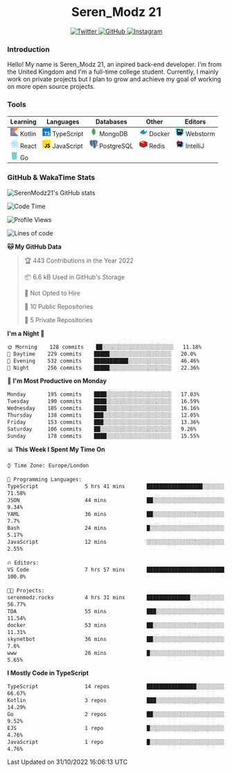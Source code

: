 <div align="center">
  <h1>Seren_Modz 21</h1>
  <a href="https://twitter.com/SerenModz21">
    <img alt="Twitter" src="https://img.shields.io/badge/twitter%20-%231DA1F2.svg?&style=for-the-badge&logo=Twitter&logoColor=white">
  </a>
  <a href="https://github.com/SerenModz21">
    <img alt="GitHub" src="https://img.shields.io/badge/github%20-%23121011.svg?&style=for-the-badge&logo=github&logoColor=white">
  </a>
  <a href="https://www.instagram.com/serenmodz21">
    <img alt="Instagram" src="https://img.shields.io/badge/instagram%20-%23E4405F.svg?&style=for-the-badge&logo=Instagram&logoColor=white">
  </a>
</div>

### Introduction

Hello! My name is Seren_Modz 21, an inpired back-end developer. I'm from the United Kingdom and I'm a full-time college student. Currently, I mainly work on private projects but I plan to grow and achieve my goal of working on more open source projects. 

### Tools

 **Learning**                                        | **Languages**                                               | **Databases**                                               | **Other**                                           | **Editors**                                                  
-----------------------------------------------------|-------------------------------------------------------------|-------------------------------------------------------------|-----------------------------------------------------|--------------------------------------------------------------
 <img width="19px" src="./assets/kotlin.svg"> Kotlin | <img width="19px" src="./assets/typescript.svg"> TypeScript | <img width="19px" src="./assets/mongodb.svg"> MongoDB       | <img width="19px" src="./assets/docker.svg"> Docker | <img width="19px" src="./assets/webstorm.svg"> Webstorm      
 <img width="19px" src="./assets/react.svg"> React   | <img width="19px" src="./assets/javascript.svg"> JavaScript | <img width="19px" src="./assets/postgresql.svg"> PostgreSQL | <img width="19px" src="./assets/redis.svg"> Redis   | <img width="19px" src="./assets/intellij-idea.svg"> IntelliJ
 <img width="19px" src="./assets/go.svg"> Go         |                                                             |                                                             |                                                     |                                                                                                               

### GitHub & WakaTime Stats

![SerenModz21's GitHub stats](https://github-readme-stats.vercel.app/api?username=SerenModz21&show_icons=true&theme=dark)

<!--START_SECTION:waka-->
![Code Time](http://img.shields.io/badge/Code%20Time-1%2C588%20hrs%207%20mins-blue)

![Profile Views](http://img.shields.io/badge/Profile%20Views-5-blue)

![Lines of code](https://img.shields.io/badge/From%20Hello%20World%20I%27ve%20Written-14%20Thousand%20lines%20of%20code-blue)

**🐱 My GitHub Data** 

> 🏆 443 Contributions in the Year 2022
 > 
> 📦 6.6 kB Used in GitHub's Storage 
 > 
> 🚫 Not Opted to Hire
 > 
> 📜 10 Public Repositories 
 > 
> 🔑 5 Private Repositories  
 > 
**I'm a Night 🦉** 

```text
🌞 Morning    128 commits    ██░░░░░░░░░░░░░░░░░░░░░░░   11.18% 
🌆 Daytime    229 commits    █████░░░░░░░░░░░░░░░░░░░░   20.0% 
🌃 Evening    532 commits    ███████████░░░░░░░░░░░░░░   46.46% 
🌙 Night      256 commits    █████░░░░░░░░░░░░░░░░░░░░   22.36%

```
📅 **I'm Most Productive on Monday** 

```text
Monday       195 commits    ████░░░░░░░░░░░░░░░░░░░░░   17.03% 
Tuesday      190 commits    ████░░░░░░░░░░░░░░░░░░░░░   16.59% 
Wednesday    185 commits    ████░░░░░░░░░░░░░░░░░░░░░   16.16% 
Thursday     138 commits    ███░░░░░░░░░░░░░░░░░░░░░░   12.05% 
Friday       153 commits    ███░░░░░░░░░░░░░░░░░░░░░░   13.36% 
Saturday     106 commits    ██░░░░░░░░░░░░░░░░░░░░░░░   9.26% 
Sunday       178 commits    ████░░░░░░░░░░░░░░░░░░░░░   15.55%

```


📊 **This Week I Spent My Time On** 

```text
⌚︎ Time Zone: Europe/London

💬 Programming Languages: 
TypeScript               5 hrs 41 mins       ██████████████████░░░░░░░   71.58% 
JSON                     44 mins             ██░░░░░░░░░░░░░░░░░░░░░░░   9.34% 
YAML                     36 mins             ██░░░░░░░░░░░░░░░░░░░░░░░   7.7% 
Bash                     24 mins             █░░░░░░░░░░░░░░░░░░░░░░░░   5.17% 
JavaScript               12 mins             ░░░░░░░░░░░░░░░░░░░░░░░░░   2.55%

🔥 Editors: 
VS Code                  7 hrs 57 mins       █████████████████████████   100.0%

🐱‍💻 Projects: 
serenmodz.rocks          4 hrs 31 mins       ██████████████░░░░░░░░░░░   56.77% 
TDA                      55 mins             ███░░░░░░░░░░░░░░░░░░░░░░   11.54% 
docker                   53 mins             ██░░░░░░░░░░░░░░░░░░░░░░░   11.31% 
skynetbot                36 mins             ██░░░░░░░░░░░░░░░░░░░░░░░   7.6% 
www                      26 mins             █░░░░░░░░░░░░░░░░░░░░░░░░   5.65%

```

**I Mostly Code in TypeScript** 

```text
TypeScript               14 repos            ████████████████░░░░░░░░░   66.67% 
Kotlin                   3 repos             ███░░░░░░░░░░░░░░░░░░░░░░   14.29% 
Go                       2 repos             ██░░░░░░░░░░░░░░░░░░░░░░░   9.52% 
EJS                      1 repo              █░░░░░░░░░░░░░░░░░░░░░░░░   4.76% 
JavaScript               1 repo              █░░░░░░░░░░░░░░░░░░░░░░░░   4.76%

```



 Last Updated on 31/10/2022 16:06:13 UTC
<!--END_SECTION:waka-->
